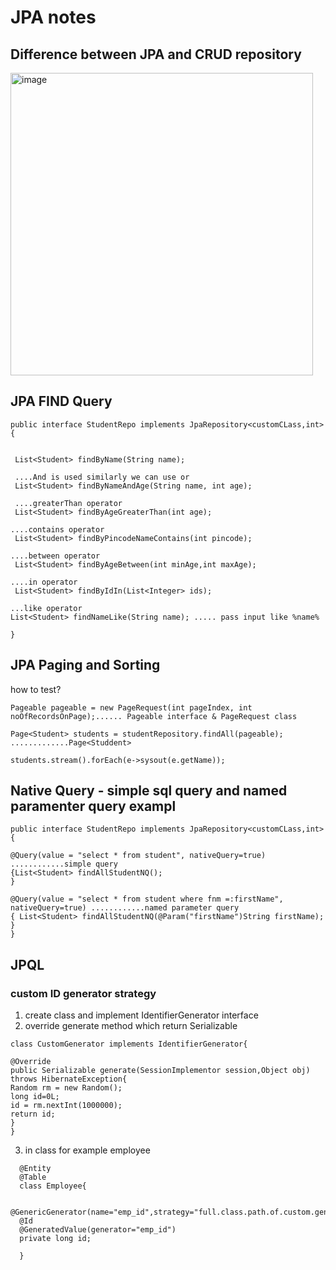 # JPA notes

## Difference between JPA and CRUD repository
<img width="484" alt="image" src="https://github.com/Snehalkmore/notes/assets/14993594/ecb193af-c8ff-4f14-985e-fb83ecee91a4">


## JPA FIND Query
```
public interface StudentRepo implements JpaRepository<customCLass,int>{


 List<Student> findByName(String name);

 ....And is used similarly we can use or
 List<Student> findByNameAndAge(String name, int age);

 ....greaterThan operator
 List<Student> findByAgeGreaterThan(int age);

....contains operator
 List<Student> findByPincodeNameContains(int pincode);

....between operator
 List<Student> findByAgeBetween(int minAge,int maxAge);

....in operator
 List<Student> findByIdIn(List<Integer> ids);

...like operator
List<Student> findNameLike(String name); ..... pass input like %name%
   
}

```

## JPA Paging and Sorting

how to test?

```
Pageable pageable = new PageRequest(int pageIndex, int noOfRecordsOnPage);...... Pageable interface & PageRequest class

Page<Student> students = studentRepository.findAll(pageable);  .............Page<Studdent>

students.stream().forEach(e->sysout(e.getName));

```


## Native Query - simple sql query and named paramenter query exampl
```
public interface StudentRepo implements JpaRepository<customCLass,int>{

@Query(value = "select * from student", nativeQuery=true) ............simple query
{List<Student> findAllStudentNQ();
}

@Query(value = "select * from student where fnm =:firstName", nativeQuery=true) ............named parameter query
{ List<Student> findAllStudentNQ(@Param("firstName")String firstName);
}
}

```

## JPQL


### custom ID generator strategy
1. create class and implement IdentifierGenerator interface
2. override generate method which return Serializable
```
class CustomGenerator implements IdentifierGenerator{

@Override
public Serializable generate(SessionImplementor session,Object obj) throws HibernateException{
Random rm = new Random();
long id=0L;
id = rm.nextInt(1000000);
return id;
}
}
```

3. in class for example employee
 ```
   @Entity
   @Table
   class Employee{

   @GenericGenerator(name="emp_id",strategy="full.class.path.of.custom.generator.CustomGenerator")
   @Id
   @GeneratedValue(generator="emp_id")
   private long id;

   }
 ```
